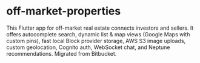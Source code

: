 # off-market-properties
This Flutter app for off-market real estate connects investors and sellers. It offers autocomplete search, dynamic list &amp; map views (Google Maps with custom pins), fast local Block provider storage, AWS S3 image uploads, custom geolocation, Cognito auth, WebSocket chat, and Neptune recommendations. Migrated from Bitbucket.
